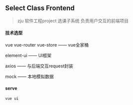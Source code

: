 ## Select Class Frontend

> zju 软件工程project 选课子系统
> 负责用户交互的前端项目

#### 技术选型

vue vue-router vue-store —— vue全家桶

element-ui —— UI框架

axios —— 与后端交互request封装
 
mock —— 本地模拟数据

#### serve

```bash
vue ui
```



